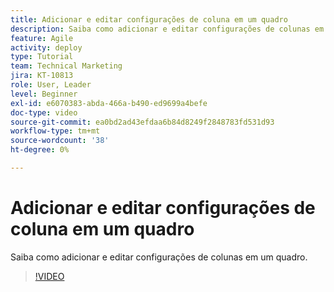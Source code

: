 ```yaml
---
title: Adicionar e editar configurações de coluna em um quadro
description: Saiba como adicionar e editar configurações de colunas em um quadro.
feature: Agile
activity: deploy
type: Tutorial
team: Technical Marketing
jira: KT-10813
role: User, Leader
level: Beginner
exl-id: e6070383-abda-466a-b490-ed9699a4befe
doc-type: video
source-git-commit: ea0bd2ad43efdaa6b84d8249f2848783fd531d93
workflow-type: tm+mt
source-wordcount: '38'
ht-degree: 0%

---
```


# Adicionar e editar configurações de coluna em um quadro

Saiba como adicionar e editar configurações de colunas em um quadro.

>[!VIDEO](https://video.tv.adobe.com/v/347332/?quality=12&learn=on)
